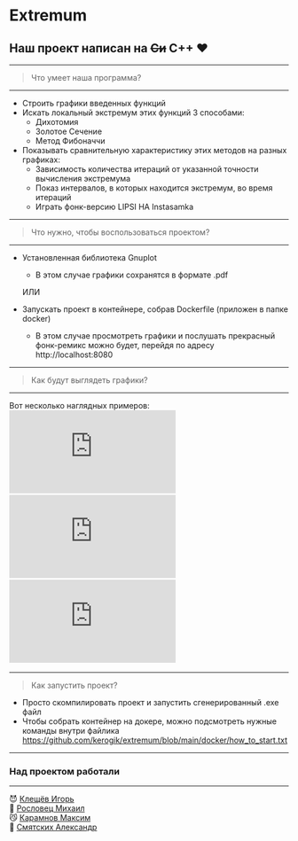 # Extremum 
## Наш проект написан на ~~Си~~ C++ :heart:
___
> Что умеет наша программа?
___
- Строить графики введенных функций 
- Искать локальный экстремум этих функций 3 способами:
    - Дихотомия
    - Золотое Сечение
    - Метод Фибоначчи
- Показывать сравнительную характеристику этих методов на разных графиках:
    - Зависимость количества итераций от указанной точности вычисления экстремума
    - Показ интервалов, в которых находится экстремум, во время итераций 
    - Играть фонк-версию LIPSI HA Instasamka
___
>Что нужно, чтобы воспользоваться проектом?
___
- Установленная библиотека Gnuplot    
    - В этом случае графики сохранятся в формате .pdf

  ИЛИ
- Запускать проект в контейнере, собрав Dockerfile (приложен в папке docker)
    - В этом случае просмотреть графики и послушать прекрасный фонк-ремикс можно будет, перейдя по адресу http://localhost:8080
___
> Как будут выглядеть графики?  
___
Вот несколько наглядных примеров:  
![](https://github.com/kerogik/extremum/blob/main/build/plot_dichotomy.pdf "легендарная хуйня")
![](https://github.com/kerogik/extremum/blob/main/build/precision_dichotomy.pdf "легендарная хуйня")
![](https://github.com/kerogik/extremum/blob/main/build/precision_fib.pdf "легендарная хуйня")
___
> Как запустить проект?
- Просто скомпилировать проект и запустить сгенерированный .exe файл
- Чтобы собрать контейнер на докере, можно подсмотреть нужные команды внутри файлика https://github.com/kerogik/extremum/blob/main/docker/how_to_start.txt
___
### Над проектом работали
___
:smiling_imp: [Клещёв Игорь](https://github.com/kerogik)  
:angel: [Рословец Михаил](https://github.com/D9veth)  
:smirk_cat: [Карамнов Максим](https://github.com/KaramnovM)  
:nail_care: [Смятских Александр](https://github.com/SmyatskikhAlexander)